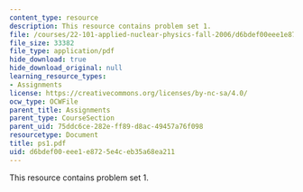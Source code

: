 ```yaml
---
content_type: resource
description: This resource contains problem set 1.
file: /courses/22-101-applied-nuclear-physics-fall-2006/d6bdef00eee1e8725e4ceb35a68ea211_ps1.pdf
file_size: 33382
file_type: application/pdf
hide_download: true
hide_download_original: null
learning_resource_types:
- Assignments
license: https://creativecommons.org/licenses/by-nc-sa/4.0/
ocw_type: OCWFile
parent_title: Assignments
parent_type: CourseSection
parent_uid: 75ddc6ce-282e-ff89-d8ac-49457a76f098
resourcetype: Document
title: ps1.pdf
uid: d6bdef00-eee1-e872-5e4c-eb35a68ea211
---
```

This resource contains problem set 1.